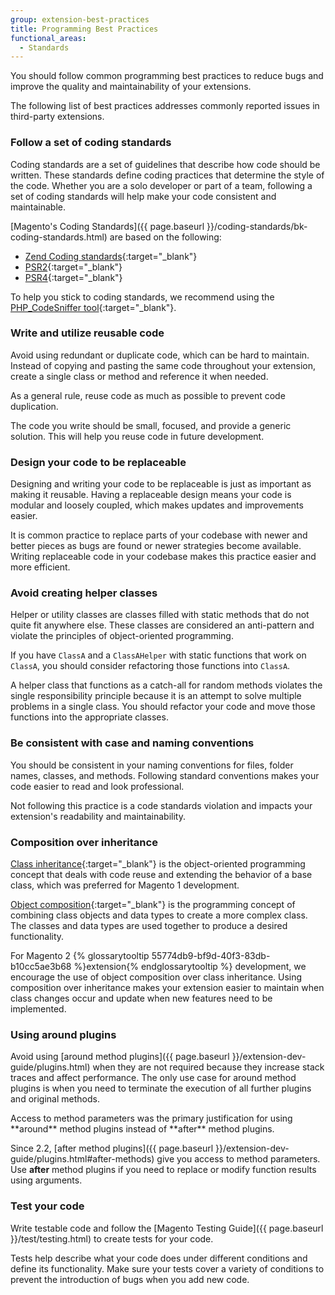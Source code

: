 ```yaml
---
group: extension-best-practices
title: Programming Best Practices
functional_areas:
  - Standards
---
```


You should follow common programming best practices to reduce bugs and improve the quality and maintainability of your extensions.

The following list of best practices addresses commonly reported issues in third-party extensions.

### Follow a set of coding standards

Coding standards are a set of guidelines that describe how code should be written. These standards define coding practices that determine the style of the code. Whether you are a solo developer or part of a team, following a set of coding standards will help make your code consistent and maintainable.

[Magento's Coding Standards]({{ page.baseurl }}/coding-standards/bk-coding-standards.html) are based on the following:

* [Zend Coding standards](http://framework.zend.com/manual/1.12/en/coding-standard.html){:target="_blank"}
* [PSR2](http://www.php-fig.org/psr/psr-2/){:target="_blank"}
* [PSR4](http://www.php-fig.org/psr/psr-4/){:target="_blank"}

To help you stick to coding standards, we recommend using the [PHP_CodeSniffer tool](https://github.com/squizlabs/PHP_CodeSniffer){:target="_blank"}.

### Write and utilize reusable code

Avoid using redundant or duplicate code, which can be hard to maintain. Instead of copying and pasting the same code throughout your extension, create a single class or method and reference it when needed.

As a general rule, reuse code as much as possible to prevent code duplication.

The code you write should be small, focused, and provide a generic solution. This will help you reuse code in future development.

### Design your code to be replaceable

Designing and writing your code to be replaceable is just as important as making it reusable. Having a replaceable design means your code is modular and loosely coupled, which makes updates and improvements easier.

It is common practice to replace parts of your codebase with newer and better pieces as bugs are found or newer strategies become available. Writing replaceable code in your codebase makes this practice easier and more efficient.

### Avoid creating helper classes

Helper or utility classes are classes filled with static methods that do not quite fit anywhere else. These classes are considered an anti-pattern and violate the principles of object-oriented programming.

If you have `ClassA` and a `ClassAHelper` with static functions that work on `ClassA`, you should consider refactoring those functions into `ClassA`.

A helper class that functions as a catch-all for random methods violates the single responsibility principle because it is an attempt to solve multiple problems in a single class. You should refactor your code and move those functions into the appropriate classes.

### Be consistent with case and naming conventions

You should be consistent in your naming conventions for files, folder names, classes, and methods. Following standard conventions makes your code easier to read and look professional.

Not following this practice is a code standards violation and impacts your extension's readability and  maintainability.

### Composition over inheritance
[Class inheritance](https://en.wikipedia.org/wiki/Inheritance_(object-oriented_programming)){:target="_blank"} is the object-oriented programming concept that deals with code reuse and extending the behavior of a base class, which was preferred for Magento 1 development.

[Object composition](https://en.wikipedia.org/wiki/Object_composition){:target="_blank"} is the programming concept of combining class objects and data types to create a more complex class. The classes and data types are used together to produce a desired functionality.

For Magento 2 {% glossarytooltip 55774db9-bf9d-40f3-83db-b10cc5ae3b68 %}extension{% endglossarytooltip %} development, we encourage the use of object composition over class inheritance. Using composition over inheritance makes your extension easier to maintain when class changes occur and update when new features need to be implemented.

### Using around plugins

Avoid using [around method plugins]({{ page.baseurl }}/extension-dev-guide/plugins.html) when they are not required because they increase stack traces and affect performance. The only use case for around method plugins is when you need to terminate the execution of all further plugins and original methods.

<div class="bs-callout bs-callout-info" id="info" markdown="1">
Access to method parameters was the primary justification for using **around** method plugins instead of **after** method plugins. 

Since 2.2, [after method plugins]({{ page.baseurl }}/extension-dev-guide/plugins.html#after-methods) give you access to method parameters. Use **after** method plugins if you need to replace or modify function results using arguments. 
</div>

### Test your code

Write testable code and follow the [Magento Testing Guide]({{ page.baseurl }}/test/testing.html) to create tests for your code.

Tests help describe what your code does under different conditions and define its functionality. Make sure your tests cover a variety of conditions to prevent the introduction of bugs when you add new code.
